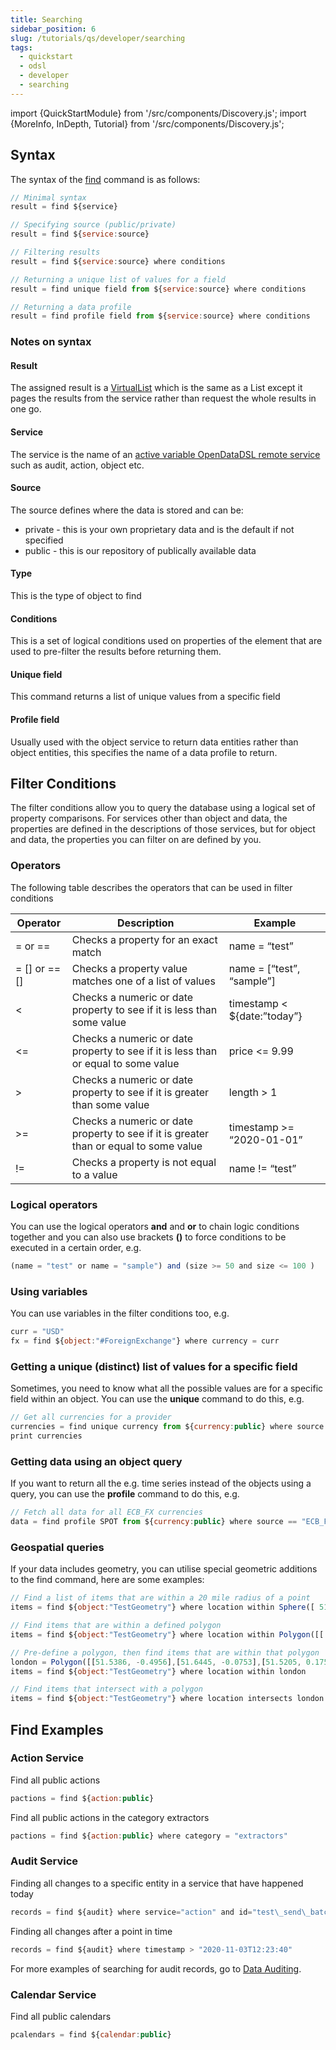 ```yaml
---
title: Searching
sidebar_position: 6
slug: /tutorials/qs/developer/searching
tags:
  - quickstart
  - odsl
  - developer
  - searching
---
```

import {QuickStartModule} from '/src/components/Discovery.js';
import {MoreInfo, InDepth, Tutorial} from '/src/components/Discovery.js';

<QuickStartModule text="This quickstart module gives an a comprehensive overview on finding and filtering data including geo-spatial queries." />

## Syntax

The syntax of the [find](/docs/odsl/command/data-management#find) command is as follows:
```js
// Minimal syntax
result = find ${service}

// Specifying source (public/private)
result = find ${service:source}

// Filtering results
result = find ${service:source} where conditions

// Returning a unique list of values for a field
result = find unique field from ${service:source} where conditions

// Returning a data profile
result = find profile field from ${service:source} where conditions
```
### Notes on syntax

#### Result

The assigned result is a [VirtualList](/docs/odsl/variable/VirtualList) which is the same as a List except it pages the results from the service rather than request the whole results in one go.

#### Service

The service is the name of an [active variable OpenDataDSL remote service](/docs/odsl/service/services) such as audit, action, object etc.

#### Source

The source defines where the data is stored and can be:

*   private - this is your own proprietary data and is the default if not specified    
*   public - this is our repository of publically available data
    

#### Type

This is the type of object to find

#### Conditions

This is a set of logical conditions used on properties of the element that are used to pre-filter the results before returning them.

#### Unique field

This command returns a list of unique values from a specific field

#### Profile field

Usually used with the object service to return data entities rather than object entities, this specifies the name of a data profile to return.

## Filter Conditions

The filter conditions allow you to query the database using a logical set of property comparisons. For services other than object and data, the properties are defined in the descriptions of those services, but for object and data, the properties you can filter on are defined by you.

### Operators

The following table describes the operators that can be used in filter conditions

|**Operator**|**Description**|**Example**|
|-|-|-|
|= or ==|Checks a property for an exact match|name = “test”|
|= [] or == []|Checks a property value matches one of a list of values|name = [“test”, “sample”]|
|&lt;|Checks a numeric or date property to see if it is less than some value|timestamp &lt; $\{date:”today”\}|
|&lt;=|Checks a numeric or date property to see if it is less than or equal to some value|price &lt;= 9.99|
|>|Checks a numeric or date property to see if it is greater than some value|length > 1|
|>=|Checks a numeric or date property to see if it is greater than or equal to some value|timestamp >= “2020-01-01”|
|!=|Checks a property is not equal to a value|name != “test”|

### Logical operators

You can use the logical operators **and** and **or** to chain logic conditions together and you can also use brackets **()** to force conditions to be executed in a certain order, e.g.
```js
(name = "test" or name = "sample") and (size >= 50 and size <= 100 )
```
### Using variables

You can use variables in the filter conditions too, e.g.
```js
curr = "USD"
fx = find ${object:"#ForeignExchange"} where currency = curr
```

### Getting a unique (distinct) list of values for a specific field
Sometimes, you need to know what all the possible values are for a specific field within an object. You can use the **unique** command to do this, e.g.

```js
// Get all currencies for a provider
currencies = find unique currency from ${currency:public} where source == "ECB_FX"
print currencies
```

### Getting data using an object query
If you want to return all the e.g. time series instead of the objects using a query, you can use the **profile** command to do this, e.g.

```js
// Fetch all data for all ECB_FX currencies
data = find profile SPOT from ${currency:public} where source == "ECB_FX"
```

### Geospatial queries
If your data includes geometry, you can utilise special geometric additions to the find command, here are some examples:

```js
// Find a list of items that are within a 20 mile radius of a point
items = find ${object:"TestGeometry"} where location within Sphere([ 51.72961, 0.47612 ], 20 / 3963.2)

// Find items that are within a defined polygon
items = find ${object:"TestGeometry"} where location within Polygon([[ 50, -1 ], [52, -1], [52, 1], [50, 1], [ 50, -1 ]])

// Pre-define a polygon, then find items that are within that polygon
london = Polygon([[51.5386, -0.4956],[51.6445, -0.0753],[51.5205, 0.1753],[51.3479, -0.1163],[51.5386, -0.4956]])
items = find ${object:"TestGeometry"} where location within london

// Find items that intersect with a polygon
items = find ${object:"TestGeometry"} where location intersects london
```

<MoreInfo href="/docs/odsl/dm/geospatial" />

## Find Examples

### Action Service

Find all public actions
```js
pactions = find ${action:public}
```
Find all public actions in the category extractors
```js
pactions = find ${action:public} where category = "extractors"
```
### Audit Service

Finding all changes to a specific entity in a service that have happened today
```js
records = find ${audit} where service="action" and id="test\_send\_batch" and timestamp > ${date:"today"} and timestamp < ${date:"tomorrow"}
```
Finding all changes after a point in time
```js
records = find ${audit} where timestamp > "2020-11-03T12:23:40"
```
For more examples of searching for audit records, go to [Data Auditing](/docs/odsl/dm/auditing).

### Calendar Service

Find all public calendars
```js
pcalendars = find ${calendar:public}
```

